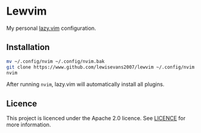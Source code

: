 # Lewvim

My personal [lazy.vim](https://www.lazyvim.org/plugins) configuration.

## Installation

```bash
mv ~/.config/nvim ~/.config/nvim.bak
git clone https://www.github.com/lewisevans2007/lewvim ~/.config/nvim
nvim
```

After running `nvim`, lazy.vim will automatically install all plugins.

## Licence

This project is licenced under the Apache 2.0 licence. See [LICENCE](LICENCE) for more information.